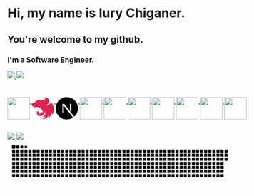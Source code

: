# Hi, my name is Iury Chiganer. 

## You're welcome to my github.
### I'm a Software Engineer. 

<div>
 <a href='https://github.com/iurych'>
 <img height='180em' src='https://github-readme-stats.vercel.app/api?username=iurych&show_icons=true&theme=ambient_gradient&hide_border=true&include_all_commits=true&count_private=true'>
 <img height='180em' src='https://github-readme-stats.vercel.app/api/top-langs/?username=iurych&layout=compact&show_icons=true&theme=ambient_gradient&hide_border=true&include_all_commits=true&count_private=true'>
</div>

#
<div style="display:flex">
    <img align='center' height='50px' width='50px' src="https://cdn.jsdelivr.net/gh/devicons/devicon/icons/vuejs/vuejs-original.svg" />
    <span style="color:grey; height:'40px' width='10px' " > . </span>
    <img align='center' height='50px' width='50px' src="https://github.com/devicons/devicon/blob/v2.16.0/icons/nestjs/nestjs-original.svg"/>
    <span style="color:grey; height:'40px' width='10px' " > . </span>
    <img align='center' height='50px' width='50px' src="https://github.com/devicons/devicon/blob/v2.16.0/icons/nextjs/nextjs-plain.svg"/>
    <span style="color:grey; height:'40px' width='10px' " > . </span>
    <img align='center' height='50px' width='50px' src="https://cdn.jsdelivr.net/gh/devicons/devicon/icons/angularjs/angularjs-original.svg"/>
    <span style="color:grey; height:'40px' width='10px' " > . </span>
    <img align='center' height='50px' width='50px' src="https://cdn.jsdelivr.net/gh/devicons/devicon/icons/java/java-original.svg"/>
    <span style="color:grey; height:'40px' width='10px' " > . </span>
    <img align='center' height='50px' width='50px' src="https://cdn.jsdelivr.net/gh/devicons/devicon/icons/python/python-original.svg"/>
    <span style="color:grey; height:'40px' width='10px' " > . </span>
    <img align='center' height='50px' width='50px' src="https://cdn.jsdelivr.net/gh/devicons/devicon/icons/react/react-original.svg" />
    <span style="color:grey; height:'40px' width='10px' " > . </span>
    <img align='center' height='50px' width='50px' src="https://cdn.jsdelivr.net/gh/devicons/devicon/icons/express/express-original.svg" />
    <span style="color:grey; height:'40px' width='10px' " > . </span>
    <img align='center' height='50px' width='50px' src="https://cdn.jsdelivr.net/gh/devicons/devicon/icons/nodejs/nodejs-original.svg" />
    <span style="color:grey; height:'40px' width='10px' " > . </span>
    <img align='center' height='50px' width='50px' src="https://cdn.jsdelivr.net/gh/devicons/devicon/icons/typescript/typescript-original.svg" />
</div>

##
        
<div>
  <a href='https://www.linkedin.com/in/iury-chiganer/'  target="_blank">
   <img src=https://img.shields.io/badge/LinkedIn-0077B5?style=for-the-badge&logo=linkedin&logoColor=white>
  </a>
  <a href='https://www.instagram.com/iurychiganer/?hl=en'  target="_blank"> 
   <img src=https://img.shields.io/badge/Instagram-E4405F?style=for-the-badge&logo=instagram&logoColor=white > 
  </a> 
</div>

<picture>
  <source media="(prefers-color-scheme: dark)" srcset="https://github.com/iurych/iurych/blob/output/github-snake-dark.svg" />
  <source media="(prefers-color-scheme: light)" srcset="https://github.com/iurych/iurych/blob/output/github-snake-dark.svg" />
  <img alt="github-snake" src="github-snake.svg" />
</picture>

